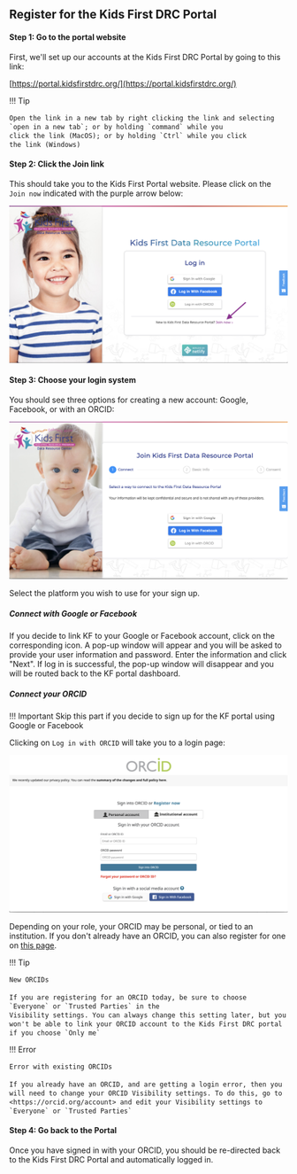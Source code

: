 ## Register for the Kids First DRC Portal

#### Step 1: Go to the portal website

First, we'll set up our accounts at the Kids First DRC Portal by going
to this link:

[https://portal.kidsfirstdrc.org/](https://portal.kidsfirstdrc.org/)

!!! Tip

    Open the link in a new tab by right clicking the link and selecting
    `open in a new tab`; or by holding `command` while you
    click the link (MacOS); or by holding `Ctrl` while you click
    the link (Windows)


#### Step 2: Click the Join link

This should take you to the Kids First Portal website. Please click on
the `Join now` indicated with the purple arrow below:

![KFDRC Portal Welcome Page](../../images/KidsFirstPortal_1.png "KFDRC Portal Welcome Page")

#### Step 3: Choose your login system

You should see three options for creating a new account: Google,
Facebook, or with an ORCID:

![KFDRC Portal Account Page](../../images/KidsFirstPortal_2.png "KFDRC Portal Account Page")

Select the platform you wish to use for your sign up.

##### Connect with Google or Facebook

If you decide to link KF to your Google or Facebook account, click on the corresponding icon. A pop-up window will appear and you will be asked to provide your user information and password. Enter the information and click "Next". If log in is successful, the pop-up window will disappear and you will be routed back to the KF portal dashboard.

##### Connect your ORCID

!!! Important
    Skip this part if you decide to sign up for the KF portal using Google or Facebook     

Clicking on `Log in with ORCID` will take you to a login
page:

![ORCID Login Page](../../images/KidsFirstPortal_3.png "ORCID Login Page")

Depending on your role, your ORCID may be personal, or tied to an
institution. If you don't already have an ORCID, you can also register
for one on [this page](https://orcid.org/register).

!!! Tip

    New ORCIDs

    If you are registering for an ORCID today, be sure to choose
    `Everyone` or `Trusted Parties` in the
    Visibility settings. You can always change this setting later, but you
    won't be able to link your ORCID account to the Kids First DRC portal
    if you choose `Only me`

!!! Error

    Error with existing ORCIDs

    If you already have an ORCID, and are getting a login error, then you
    will need to change your ORCID Visibility settings. To do this, go to
    <https://orcid.org/account> and edit your Visibility settings to
    `Everyone` or `Trusted Parties`


#### Step 4: Go back to the Portal

Once you have signed in with your ORCID, you should be re-directed back
to the Kids First DRC Portal and automatically logged in.
